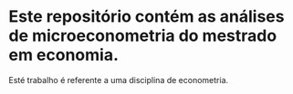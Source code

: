 # Este repositório contém as análises de microeconometria do mestrado em economia.
Esté trabalho é referente a uma disciplina de econometria.
